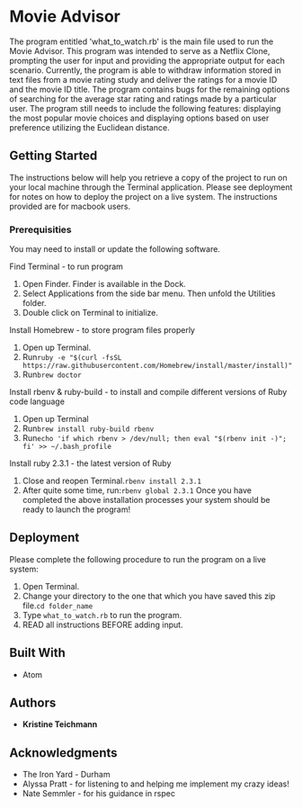 # Movie Advisor

The program entitled 'what_to_watch.rb' is the main file used to run the Movie Advisor.  This program was intended to serve as a Netflix Clone, prompting the user for input and providing the appropriate output for each scenario.  Currently, the program is able to withdraw information stored in text files from a movie rating study and deliver the ratings for a movie ID and the movie ID title.  The program contains bugs for the remaining options of searching for the average star rating and ratings made by a particular user.  The program still needs to include the following features: displaying the most popular movie choices and displaying options based on user preference utilizing the Euclidean distance.

## Getting Started

The instructions below will help you retrieve a copy of the project to run on your local machine through the Terminal application. Please see deployment for notes on how to deploy the project on a live system.  The instructions provided are for macbook users.

### Prerequisities

You may need to install or update the following software.

Find Terminal - to run program
  1. Open Finder. Finder is available in the Dock.
  2. Select Applications from the side bar menu.  Then unfold the Utilities folder.
  3. Double click on Terminal to initialize.

Install Homebrew - to store program files properly
  1. Open up Terminal.
  2. Run```ruby -e "$(curl -fsSL https://raw.githubusercontent.com/Homebrew/install/master/install)"```
  3. Run```brew doctor```

Install rbenv & ruby-build - to install and compile different versions of Ruby code language
  1. Open up Terminal
  2. Run```brew install ruby-build rbenv```
  3. Run```echo 'if which rbenv > /dev/null; then eval "$(rbenv init -)"; fi' >> ~/.bash_profile```

Install ruby 2.3.1 - the latest version of Ruby
  1. Close and reopen Terminal.```rbenv install 2.3.1```
  2. After quite some time, run:```rbenv global 2.3.1```
Once you have completed the above installation processes your system should be ready to launch the program!

## Deployment

Please complete the following procedure to run the program on a live system:
  1. Open Terminal.
  2. Change your directory to the one that which you have saved this zip file.`cd folder_name`
  3. Type `what_to_watch.rb` to run the program.
  4. READ all instructions BEFORE adding input.

## Built With

* Atom

## Authors

* **Kristine Teichmann**

## Acknowledgments

* The Iron Yard - Durham
* Alyssa Pratt - for listening to and helping me implement my crazy ideas!
* Nate Semmler - for his guidance in rspec
